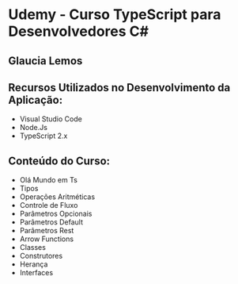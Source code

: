 # Udemy - Curso TypeScript para Desenvolvedores C#
## Glaucia Lemos

## Recursos Utilizados no Desenvolvimento da Aplicação:
- Visual Studio Code
- Node.Js
- TypeScript 2.x

## Conteúdo do Curso:
- Olá Mundo em Ts   
- Tipos
- Operações Aritméticas
- Controle de Fluxo
- Parâmetros Opcionais
- Parâmetros Default
- Parâmetros Rest
- Arrow Functions
- Classes
- Construtores
- Herança
- Interfaces
